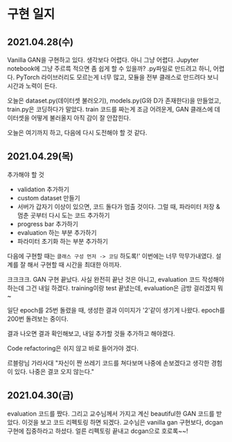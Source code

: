 # 구현 일지

## 2021.04.28(수)

Vanilla GAN을 구현하고 있다. 생각보다 어렵다. 아니 그냥 어렵다. Jupyter notebook에 그냥 주르륵 적으면 좀 쉽게 할 수 있을까? .py파일로 만드려고 하니, 어렵다. PyTorch 라이브러리도 모르는게 너무 많고, 모듈을 전부 클래스로 만드려다 보니 시간과 노력이 든다.

오늘은 dataset.py(데이터셋 불러오기), models.py(G와 D가 존재한다)을 만들었고, train.py은 코딩하다가 말았다. train 코드를 짜는게 조금 어려운게, GAN 클래스에 데이터셋을 어떻게 불러올지 아직 감이 잘 안잡힌다.

오늘은 여기까지 하고, 다음에 다시 도전해야 할 것 같다.

## 2021.04.29(목)

추가해야 할 것

* validation 추가하기
* custom dataset 만들기
* 서버가 갑자기 이상이 있으면, 코드 돌다가 멈출 것이다. 그럴 때, 파라미터 저장 & 멈춘 곳부터 다시 도는 코드 추가하기
* progress bar 추가하기
* evaluation 하는 부분 추가하기
* 파라미터 초기화 하는 부분 추가하기

다음에 구현할 때는 `클래스 구성 먼저 -> 코딩` 하도록!' 이번에는 너무 막무가내였다. 설계를 잘 해서 구현할 때 시간을 최대한 아끼자.

크크크크. GAN 구현 끝났다. 사실 완전히 끝난 것은 아니고, evaluation 코드 작성해야하는데 그건 내일 하겠다. training이랑 test 끝냈는데, evaluation은 금방 걸리겠지 뭐~

일단 epoch를 25번 돌렸을 때, 생성한 결과 이미지가 '2'같이 생기게 나왔다. epoch를 200번 돌려보는 중이다.

결과 나오면 결과 확인해보고, 내일 추가할 것들 추가하고 해야겠다.

Code refactoring은 쉬지 않고 바로 들어가야 겠다. 

르블랑님 가라사대 "자신이 짠 쓰레기 코드를 쳐다보며 나중에 손보겠다고 생각한 경험이 있다. 나중은 결코 오지 않는다."

## 2021.04.30(금)

evaluation 코드를 짰다. 그리고 교수님께서 가지고 계신 beautiful한 GAN 코드를 받았다. 이것을 보고 코드 리펙토링 하면 되겠다. 교수님은 vanilla gan 구현보다, dcgan 구현에 집중하라고 하셨다. 얼른 리펙토링 끝내고 dcgan으로 호로록~~!

